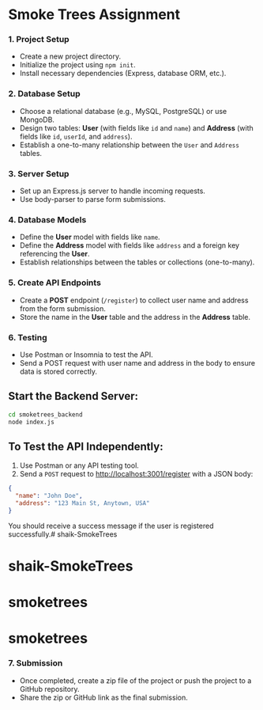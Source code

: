 # Smoke Trees Assignment 


### 1. **Project Setup**

- Create a new project directory.
- Initialize the project using `npm init`.
- Install necessary dependencies (Express, database ORM, etc.).

### 2. **Database Setup**

- Choose a relational database (e.g., MySQL, PostgreSQL) or use MongoDB.
- Design two tables: **User** (with fields like `id` and `name`) and **Address** (with fields like `id`, `userId`, and `address`).
- Establish a one-to-many relationship between the `User` and `Address` tables.

### 3. **Server Setup**

- Set up an Express.js server to handle incoming requests.
- Use body-parser to parse form submissions.

### 4. **Database Models**

- Define the **User** model with fields like `name`.
- Define the **Address** model with fields like `address` and a foreign key referencing the **User**.
- Establish relationships between the tables or collections (one-to-many).

### 5. **Create API Endpoints**

- Create a **POST** endpoint (`/register`) to collect user name and address from the form submission.
- Store the name in the **User** table and the address in the **Address** table.

### 6. **Testing**

- Use Postman or Insomnia to test the API.
- Send a POST request with user name and address in the body to ensure data is stored correctly.

## Start the Backend Server:
```bash
cd smoketrees_backend
node index.js
```

## To Test the API Independently:

1. Use Postman or any API testing tool.
2. Send a `POST` request to [http://localhost:3001/register](http://localhost:3001/register) with a JSON body:

```json
{
  "name": "John Doe",
  "address": "123 Main St, Anytown, USA"
}
```

You should receive a success message if the user is registered successfully.# shaik-SmokeTrees
# shaik-SmokeTrees
# smoketrees
# smoketrees

### 7. **Submission**

- Once completed, create a zip file of the project or push the project to a GitHub repository.
- Share the zip or GitHub link as the final submission.
